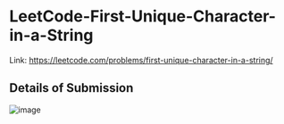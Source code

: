 # LeetCode-First-Unique-Character-in-a-String
Link: https://leetcode.com/problems/first-unique-character-in-a-string/
## Details of Submission
![image](https://user-images.githubusercontent.com/51401355/212084154-0dfaa6e1-915f-4746-8812-7ed914607d27.png)
